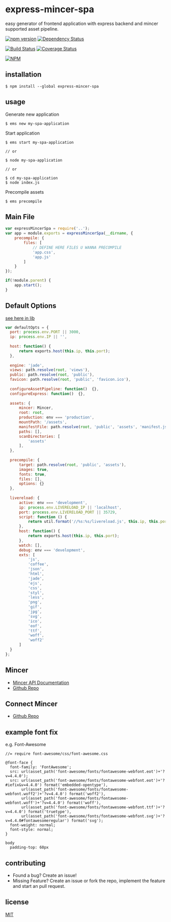 # express-mincer-spa

easy generator of frontend application with express backend and mincer
supported asset pipeline.

[![npm version](https://badge.fury.io/js/express-mincer-spa.svg)](https://badge.fury.io/js/express-mincer-spa)
[![Dependency Status](https://gemnasium.com/naxmefy/express-mincer-spa.svg)](https://gemnasium.com/naxmefy/express-mincer-spa)

[![Build Status](https://travis-ci.org/naxmefy/express-mincer-spa.svg?branch=master)](https://travis-ci.org/naxmefy/express-mincer-spa)
[![Coverage Status](https://coveralls.io/repos/github/naxmefy/express-mincer-spa/badge.svg?branch=master)](https://coveralls.io/github/naxmefy/express-mincer-spa?branch=master)


[![NPM](https://nodei.co/npm/express-mincer-spa.png?downloads=true&downloadRank=true&stars=true)](https://nodei.co/npm/express-mincer-spa/)

## installation

```
$ npm install --global express-mincer-spa
```

## usage

Generate new application

```
$ ems new my-spa-application
```

Start application

```
$ ems start my-spa-application

// or

$ node my-spa-application

// or

$ cd my-spa-application
$ node index.js
```

Precompile assets

```
$ ems precompile
```

## Main File

```JavaScript
var expressMincerSpa = require('..');
var app = module.exports = expressMincerSpa(__dirname, {
    precompile: {
        files: [
            // DEFINE HERE FILES U WANNA PRECOMPILE
            'app.css',
            'app.js'
        ]
    }
});

if(!module.parent) {
    app.start();
}
```

## Default Options

[see here in lib](https://github.com/naxmefy/express-mincer-spa/blob/master/lib/index.js#L117)

```JavaScript
var defaultOpts = {
  port: process.env.PORT || 3000,
  ip: process.env.IP || '',
  
  host: function() {
      return exports.host(this.ip, this.port);
  },
  
  engine: 'jade',
  views: path.resolve(root, 'views'),
  public: path.resolve(root, 'public'),
  favicon: path.resolve(root, 'public', 'favicon.ico'),
  
  configureAssetPipeline: function()  {},
  configureExpress: function()  {},
  
  assets: {
      mincer: Mincer,
      root: root,
      production: env === 'production',
      mountPath: '/assets',
      manifestFile: path.resolve(root, 'public', 'assets', 'manifest.json'),
      paths: [],
      scanDirectories: [
          'assets'
      ],
  },
  
  precompile: {
      target: path.resolve(root, 'public', 'assets'),
      images: true,
      fonts: true,
      files: [],
      options: {}
  },
  
  livereload: {
      active: env === 'development',
      ip: process.env.LIVERELOAD_IP || 'localhost',
      port: process.env.LIVERELOAD_PORT || 35729,
      script: function () {
          return util.format('//%s:%s/livereload.js', this.ip, this.port);
      },
      host: function() {
          return exports.host(this.ip, this.port);
      },
      watch: [],
      debug: env === 'development',
      exts: [
          'js',
          'coffee',
          'json',
          'html',
          'jade',
          'ejs',
          'css',
          'styl',
          'less',
          'png',
          'gif',
          'jpg',
          'svg',
          'ico',
          'eof',
          'ttf',
          'woff',
          'woff2'
      ]
  }
};
```


## Mincer

* [Mincer API Documentation](http://nodeca.github.io/mincer)
* [Github Repo](https://github.com/nodeca/mincer)

## Connect Mincer

* [Github Repo](https://github.com/clarkdave/connect-mincer)

## example font fix

e.g. Font-Awesome

```Stylus
//= require font-awesome/css/font-awesome.css

@font-face {
  font-family: 'FontAwesome';
  src: url(asset_path('font-awesome/fonts/fontawesome-webfont.eot')+'?v=4.4.0');
  src: url(asset_path('font-awesome/fonts/fontawesome-webfont.eot')+'?#iefix&v=4.4.0') format('embedded-opentype'), 
       url(asset_path('font-awesome/fonts/fontawesome-webfont.woff2')+'?v=4.4.0') format('woff2'), 
       url(asset_path('font-awesome/fonts/fontawesome-webfont.woff')+'?v=4.4.0') format('woff'), 
       url(asset_path('font-awesome/fonts/fontawesome-webfont.ttf')+'?v=4.4.0') format('truetype'), 
       url(asset_path('font-awesome/fonts/fontawesome-webfont.svg')+'?v=4.4.0#fontawesomeregular') format('svg');
  font-weight: normal;
  font-style: normal;
}

body
  padding-top: 60px
```

## contributing

* Found a bug? Create an issue!
* Missing Feature? Create an issue or fork the repo, implement the feature and start an pull request.

## license

[MIT](https://github.com/naxmefy/express-mincer-spa/blob/master/LICENSE)